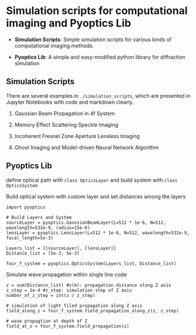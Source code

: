 # Simulation scripts for computational imaging and Pyoptics Lib

* **Simulation Scripts**: Simple simulation scripts for various kinds of computational imaging methods.

* **Pyoptics Lib**: A simple and easy-modified python library for diffraction simulation

## Simulation Scripts

There are several examples in `./simulation_scripts`, which are presented in Jupyter Notebooks with code and markdown clearly.

01. Gaussian Beam Propagation in 4f System

02. Memory Effect Scattering Speckle Imaging

03. Incoherent Fresnel Zone Aperture Lensless Imaging

04. Ghost Imaging and Model-driven Neural Network Algorithm

## Pyoptics Lib
define optical path with `class OpticsLayer` and build system with `class OpticsSystem`

Build optical system with custom layer and set distances among the layers
```
import pyoptics

# Build Layers and System
sourceLayer = pyoptics.GaussianBeamLayer(L=512 * 1e-6, N=512, wavelength=532e-9, radius=15e-6)
lensLayer = pyoptics.LensLayer(L=512 * 1e-6, N=512, wavelength=532e-9, focal_length=5e-3)

Layers_list = [[sourceLayer], [lensLayer]]
Distance_list = [5e-3, 5e-3]

four_f_system = pyoptics.OpticsSystem(Layers_list, Distance_list)
```

Simulate wave propagation within single line code
```
z = sum(Distance_list) #z(m): propagation distance along Z axis
z_step = 1e-4 #z_step: simulation step of Z axis
number_of_z_step = int(z / z_step)

# simulation of light filed propagation along Z axis
field_along_z = four_f_system.field_propagation_along_z(z, z_step)

# wave propagtion at depth of Z
field_at_z = four_f_system.field_propagation(z)
```


